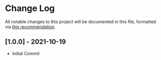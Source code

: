 # Change Log
All notable changes to this project will be documented in this file, formatted via [this recommendation](http://keepachangelog.com/).

## [1.0.0] - 2021-10-19 
- Initial Commit

